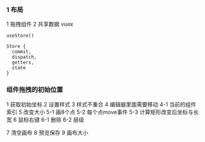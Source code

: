 ### 1 布局
1 拖拽组件
2 共享数据 vuex
```
useStore()

Store {
  commit,
  dispatch,
  getters,
  state
}
```
### 组件拖拽的初始位置
1 获取初始坐标
2 设置样式
3 样式不重合
4 编辑器里面需要移动
4-1 当前的组件 索引
5 改变大小
5-1 画8个点
5-2 每个点move事件
5-3 计算矩形改变后坐标与长宽
6 鼠标右键
6-1 删除
6-2 层级

7 清空画布
8 预览保存
9 画布大小
